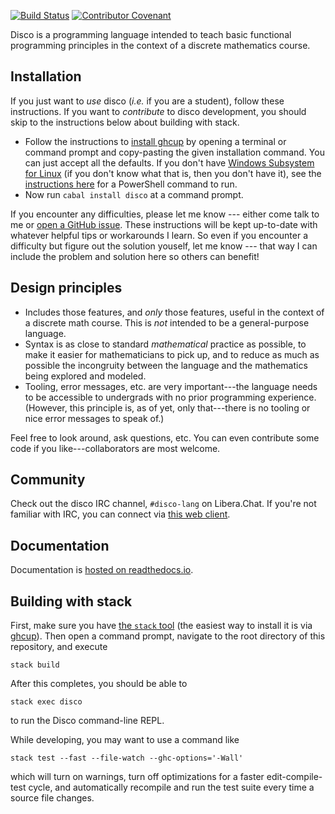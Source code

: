 [![Build Status](https://travis-ci.org/disco-lang/disco.svg?branch=master)](https://travis-ci.org/disco-lang/disco)
[![Contributor Covenant](https://img.shields.io/badge/Contributor%20Covenant-v2.0%20adopted-ff69b4.svg)](CODE_OF_CONDUCT.md)

Disco is a programming language intended to teach basic functional
programming principles in the context of a discrete mathematics
course.

Installation
------------

If you just want to *use* disco (*i.e.* if you are a student), follow
these instructions.  If you want to *contribute* to disco development,
you should skip to the instructions below about building with stack.

- Follow the instructions to [install
  ghcup](https://www.haskell.org/ghcup/) by opening a terminal or
  command prompt and copy-pasting the given installation command.  You
  can just accept all the defaults.  If you don't have [Windows
  Subsystem for Linux](https://docs.microsoft.com/en-us/windows/wsl/)
  (if you don't know what that is, then you don't have it), see the
  [instructions here](https://www.haskell.org/ghcup/install/) for a
  PowerShell command to run.
- Now run `cabal install disco` at a command prompt.

If you encounter any difficulties, please let me know --- either come
talk to me or [open a GitHub
issue](https://github.com/disco-lang/disco/issues/new).  These
instructions will be kept up-to-date with whatever helpful tips or
workarounds I learn. So even if you encounter a difficulty but figure
out the solution youself, let me know --- that way I can include the
problem and solution here so others can benefit!

Design principles
-----------------

* Includes those features, and *only* those features, useful in the
  context of a discrete math course. This is *not* intended to be a
  general-purpose language.
* Syntax is as close to standard *mathematical* practice as possible,
  to make it easier for mathematicians to pick up, and to reduce as
  much as possible the incongruity between the language and the
  mathematics being explored and modeled.
* Tooling, error messages, etc. are very important---the language
  needs to be accessible to undergrads with no prior programming
  experience. (However, this principle is, as of yet, only
  that---there is no tooling or nice error messages to speak of.)

Feel free to look around, ask questions, etc.  You can even contribute
some code if you like---collaborators are most welcome.

Community
---------

Check out the disco IRC channel, `#disco-lang` on Libera.Chat.  If
you're not familiar with IRC, you can connect via [this web client](https://kiwiirc.com/nextclient/irc.libera.chat/?nick=Guest?#disco-lang).

Documentation
-------------

Documentation is [hosted on
readthedocs.io](http://disco-lang.readthedocs.io/en/latest/).

Building with stack
-------------------

First, make sure you have
[the `stack` tool](https://docs.haskellstack.org/en/stable/README/)
(the easiest way to install it is via [ghcup](https://www.haskell.org/ghcup/)).
Then open a command prompt, navigate to the root directory of this
repository, and execute

```
stack build
```

After this completes, you should be able to

```
stack exec disco
```

to run the Disco command-line REPL.

While developing, you may want to use a command like

```
stack test --fast --file-watch --ghc-options='-Wall'
```

which will turn on warnings, turn off optimizations for a faster
edit-compile-test cycle, and automatically recompile and run the test
suite every time a source file changes.


